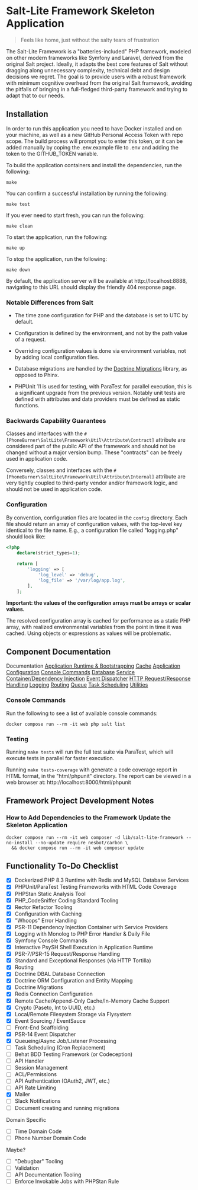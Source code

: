 # Salt-Lite Framework Skeleton Application

> Feels like home, just without the salty tears of frustration

The Salt-Lite Framework is a "batteries-included" PHP framework, modeled on other
modern frameworks like Symfony and Laravel, derived from the original Salt project.
Ideally, it adapts the best core features of Salt without dragging along unnecessary 
complexity, technical debt and design decisions we regret. The goal is to provide 
users with a robust framework with minimum cognitive overhead from the original 
Salt framework, avoiding the pitfalls of bringing in a full-fledged third-party 
framework and trying to adapt that to our needs. 

## Installation
In order to run this application you need to have Docker installed and on your 
machine, as well as a new GitHub Personal Access Token with repo scope. The build
process will prompt you to enter this token, or it can be added manually by coping
the .env.example file to .env and adding the token to the GITHUB_TOKEN variable.

To build the application containers and install the dependencies, run the following:
```shell
make
```

You can confirm a successful installation by running the following:
```shell
make test
```

If you ever need to start fresh, you can run the following:
```shell
make clean
```

To start the application, run the following:
```shell
make up
```

To stop the application, run the following:
```shell
make down
```

By default, the application server will be available at http://localhost:8888,
navigating to this URL should display the friendly 404 response page.

### Notable Differences from Salt
- The time zone configuration for PHP and the database is set to UTC by default.
- Configuration is defined by the environment, and not by the path value of a request.
- Overriding configuration values is done via environment variables, not by adding local configuration files.
- Database migrations are handled by the [Doctrine Migrations](https://www.doctrine-project.org/projects/migrations.html) library, as opposed to Phinx.

- PHPUnit 11 is used for testing, with ParaTest for parallel execution, this is 
a significant upgrade from the previous version. Notably unit tests are defined
with attributes and data providers must be defined as static functions.


### Backwards Capability Guarantees
Classes and interfaces with the `#[PhoneBurner\SaltLite\Framework\Util\Attribute\Contract]` attribute
are considered part of the public API of the framework and should not be changed without
a major version bump. These "contracts" can be freely used in application code.

Conversely, classes and interfaces with the `#[PhoneBurner\SaltLite\Framework\Util\Attribute\Internal]`
attribute are very tightly coupled to third-party vendor and/or framework logic,
and should not be used in application code.

### Configuration
By convention, configuration files are located in the `config` directory. Each
file should return an array of configuration values, with the top-level key identical
to the file name. E.g., a configuration file called "logging.php" should look like:

```php
<?php
    declare(strict_types=1);
    
    return [
        'logging' => [
            'log_level' => 'debug',
            'log_file' => '/var/log/app.log',
        ],
    ]; 
```

**Important: the values of the configuration arrays must be arrays or scalar values.**

The resolved configuration array is cached for performance as a static PHP array,
with realized environmental variables from the point in time it was cached. Using
objects or expressions as values will be problematic.

## Component Documentation

Documentation
[Application Runtime & Bootstrapping](vendor/phoneburner/salt-lite-framework/src/App/README.md)
[Cache](vendor/phoneburner/salt-lite-framework/src/Cache/README.md)
[Application Configuration](vendor/phoneburner/salt-lite-framework/src/Configuration/README.md)
[Console Commands](vendor/phoneburner/salt-lite-framework/src/Console/README.md)
[Database](vendor/phoneburner/salt-lite-framework/src/Database/README.md)
[Service Container/Dependency Injection](vendor/phoneburner/salt-lite-framework/src/Container/README.md)
[Event Dispatcher](vendor/phoneburner/salt-lite-framework/src/EventDispatcher/README.md)
[HTTP Request/Response Handling](vendor/phoneburner/salt-lite-framework/src/Http/README.md)
[Logging](vendor/phoneburner/salt-lite-framework/src/Logging/README.md)
[Routing](vendor/phoneburner/salt-lite-framework/src/Routing/README.md)
[Queue](vendor/phoneburner/salt-lite-framework/src/Queue/README.md)
[Task Scheduling](vendor/phoneburner/salt-lite-framework/src/Scheduler/README.md)
[Utilities](vendor/phoneburner/salt-lite-framework/src/Util/README.md)

### Console Commands

Run the following to see a list of available console commands:
```shell
docker compose run --rm -it web php salt list
```

### Testing

Running `make tests` will run the full test suite via ParaTest, which will execute tests in parallel for faster execution.

Running `make tests-coverage` with generate a code coverage report in HTML format,
in the "html/phpunit" directory.  The report can be viewed in a web browser at:
http://localhost:8000/html/phpunit

## Framework Project Development Notes

### How to Add Dependencies to the Framework Update the Skeleton Application
```shell
docker compose run --rm -it web composer -d lib/salt-lite-framework --no-install --no-update require nesbot/carbon \
  && docker compose run --rm -it web composer update
```

## Functionality To-Do Checklist
- [x] Dockerized PHP 8.3 Runtime with Redis and MySQL Database Services
- [x] PHPUnit/ParaTest Testing Frameworks with HTML Code Coverage
- [x] PHPStan Static Analysis Tool
- [x] PHP_CodeSniffer Coding Standard Tooling
- [x] Rector Refactor Tooling
- [x] Configuration with Caching
- [x] "Whoops" Error Handling
- [x] PSR-11 Dependency Injection Container with Service Providers
- [x] Logging with Monolog to PHP Error Handler & Daily File
- [x] Symfony Console Commands
- [x] Interactive PsySH Shell Execution in Application Runtime
- [x] PSR-7/PSR-15 Request/Response Handling
- [x] Standard and Exceptional Responses (via HTTP Tortilla)
- [x] Routing
- [x] Doctrine DBAL Database Connection
- [x] Doctrine ORM Configuration and Entity Mapping
- [x] Doctrine Migrations
- [x] Redis Connection Configuration
- [x] Remote Cache/Append-Only Cache/In-Memory Cache Support
- [x] Crypto (Paseto, Int to UUID, etc.)
- [x] Local/Remote Filesystem Storage via Flysystem
- [x] Event Sourcing / EventSauce
- [ ] Front-End Scaffolding
- [x] PSR-14 Event Dispatcher
- [x] Queueing/Async Job/Listener Processing
- [ ] Task Scheduling (Cron Replacement)
- [ ] Behat BDD Testing Framework (or Codeception)
- [ ] API Handler
- [ ] Session Management
- [ ] ACL/Permissions
- [ ] API Authentication (OAuth2, JWT, etc.)
- [ ] API Rate Limiting
- [x] Mailer
- [ ] Slack Notifications
- [ ] Document creating and running migrations

Domain Specific
- [ ] Time Domain Code
- [ ] Phone Number Domain Code

Maybe?
- [ ] "Debugbar" Tooling
- [ ] Validation
- [ ] API Documentation Tooling
- [ ] Enforce Invokable Jobs with PHPStan Rule